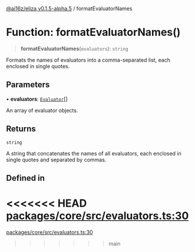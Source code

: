 [@ai16z/eliza v0.1.5-alpha.5](../index.md) / formatEvaluatorNames

# Function: formatEvaluatorNames()

> **formatEvaluatorNames**(`evaluators`): `string`

Formats the names of evaluators into a comma-separated list, each enclosed in single quotes.

## Parameters

• **evaluators**: [`Evaluator`](../interfaces/Evaluator.md)[]

An array of evaluator objects.

## Returns

`string`

A string that concatenates the names of all evaluators, each enclosed in single quotes and separated by commas.

## Defined in

<<<<<<< HEAD
[packages/core/src/evaluators.ts:30](https://github.com/konstantine25b/eliza/blob/main/packages/core/src/evaluators.ts#L30)
=======
[packages/core/src/evaluators.ts:30](https://github.com/ai16z/eliza/blob/main/packages/core/src/evaluators.ts#L30)
>>>>>>> main
